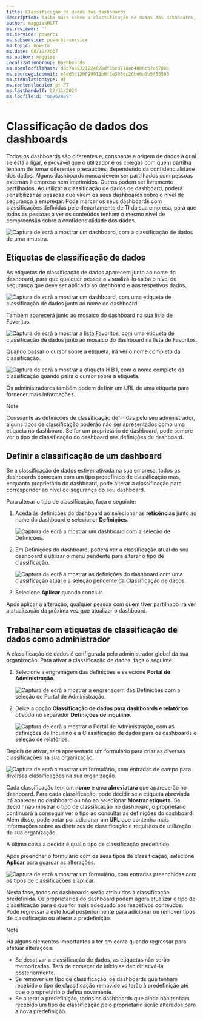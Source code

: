 ```yaml
---
title: Classificação de dados dos dashboards
description: Saiba mais sobre a classificação de dados dos dashboards, incluindo como um Administrador os deve configurar e como os proprietários de dashboards podem alterar a classificação.
author: maggiesMSFT
ms.reviewer: ''
ms.service: powerbi
ms.subservice: powerbi-service
ms.topic: how-to
ms.date: 08/10/2017
ms.author: maggies
LocalizationGroup: Dashboards
ms.openlocfilehash: d8c7a8532122487bdf3bcd718eb4089cb7c67008
ms.sourcegitcommit: e8ed3d120699911b0f2e508dc20bd6a9b5f00580
ms.translationtype: HT
ms.contentlocale: pt-PT
ms.lasthandoff: 07/11/2020
ms.locfileid: "86262809"
---
```

# <a name="dashboard-data-classification"></a>Classificação de dados dos dashboards
Todos os dashboards são diferentes e, consoante a origem de dados à qual se está a ligar, é provável que o utilizador e os colegas com quem partilha tenham de tomar diferentes precauções, dependendo da confidencialidade dos dados. Alguns dashboards nunca devem ser partilhados com pessoas externas à empresa nem imprimidos. Outros podem ser livremente partilhados. Ao utilizar a classificação de dados de dashboard, poderá sensibilizar as pessoas que virem os seus dashboards sobre o nível de segurança a empregar. Pode marcar os seus dashboards com classificações definidas pelo departamento de TI da sua empresa, para que todas as pessoas a ver os conteúdos tenham o mesmo nível de compreensão sobre a confidencialidade dos dados.

![Captura de ecrã a mostrar um dashboard, com a classificação de dados de uma amostra.](media/service-data-classification/dashboard_tagged_as_hbi.png)

## <a name="data-classification-tags"></a>Etiquetas de classificação de dados
As etiquetas de classificação de dados aparecem junto ao nome do dashboard, para que qualquer pessoa a visualizá-lo saiba o nível de segurança que deve ser aplicado ao dashboard e aos respetivos dados.

![Captura de ecrã a mostrar um dashboard, com uma etiqueta de classificação de dados junto ao nome do dashboard.](media/service-data-classification/tag_next_to_title.png)

Também aparecerá junto ao mosaico do dashboard na sua lista de Favoritos.

![Captura de ecrã a mostrar a lista Favoritos, com uma etiqueta de classificação de dados junto ao mosaico do dashboard na lista de Favoritos.](media/service-data-classification/tag_on_dashboard_tile.png)

Quando passar o cursor sobre a etiqueta, irá ver o nome completo da classificação.

![Captura de ecrã a mostrar a etiqueta H B I, com o nome completo da classificação quando paira o cursor sobre a etiqueta. ](media/service-data-classification/tag_tooltip.png)

Os administradores também podem definir um URL de uma etiqueta para fornecer mais informações.

> [!NOTE]
> Consoante as definições de classificação definidas pelo seu administrador, alguns tipos de classificação poderão não ser apresentados como uma etiqueta no dashboard. Se for um proprietário de dashboard, pode sempre ver o tipo de classificação do dashboard nas definições de dashboard.
> 
> 

## <a name="setting-a-dashboards-classification"></a>Definir a classificação de um dashboard
Se a classificação de dados estiver ativada na sua empresa, todos os dashboards começam com um tipo predefinido de classificação mas, enquanto proprietário do dashboard, pode alterar a classificação para corresponder ao nível de segurança do seu dashboard.

Para alterar o tipo de classificação, faça o seguinte:

1. Aceda às definições do dashboard ao selecionar as **reticências** junto ao nome do dashboard e selecionar **Definições**.
   
    ![Captura de ecrã a mostrar um dashboard com a seleção de Definições.](media/service-data-classification/dashboard_settings.png)
2. Em Definições do dashboard, poderá ver a classificação atual do seu dashboard e utilizar o menu pendente para alterar o tipo de classificação.
   
    ![Captura de ecrã a mostrar as definições do dashboard com uma classificação atual e a seleção pendente da Classificação de dados.](media/service-data-classification/classification_setting_dropdown.png)
3. Selecione **Aplicar** quando concluir.

Após aplicar a alteração, qualquer pessoa com quem tiver partilhado irá ver a atualização da próxima vez que atualizar o dashboard.

## <a name="working-with-data-classification-tags-as-an-admin"></a>Trabalhar com etiquetas de classificação de dados como administrador
A classificação de dados é configurada pelo administrador global da sua organização. Para ativar a classificação de dados, faça o seguinte:

1. Selecione a engrenagem das definições e selecione **Portal de Administração**.
   
    ![Captura de ecrã a mostrar a engrenagem das Definições com a seleção do Portal de Administração.](media/service-data-classification/admin_portal_in_settings.png)
2. Deixe a opção **Classificação de dados para dashboards e relatórios** *ativada* no separador **Definições de inquilino**.
   
    ![Captura de ecrã a mostrar o Portal de Administração, com as definições de Inquilino e a Classificação de dados para os dashboards e seleção de relatórios.](media/service-data-classification/data_classification_switch_location.png)

Depois de ativar, será apresentado um formulário para criar as diversas classificações na sua organização.

![Captura de ecrã a mostrar um formulário, com entradas de campo para diversas classificações na sua organização.](media/service-data-classification/blank_classification_form.png)

Cada classificação tem um **nome** e uma **abreviatura** que aparecerão no dashboard. Para cada classificação, pode decidir se a etiqueta abreviada irá aparecer no dashboard ou não ao selecionar **Mostrar etiqueta**. Se decidir não mostrar o tipo de classificação no dashboard, o proprietário continuará a conseguir ver o tipo ao consultar as definições do dashboard. Além disso, pode optar por adicionar um **URL** que contenha mais informações sobre as diretrizes de classificação e requisitos de utilização da sua organização.  

A última coisa a decidir é qual o tipo de classificação predefinido.  

Após preencher o formulário com os seus tipos de classificação, selecione **Aplicar** para guardar as alterações.

![Captura de ecrã a mostrar um formulário, com entradas preenchidas com os tipos de classificações a aplicar.](media/service-data-classification/filled_in_classification_form.png)

Nesta fase, todos os dashboards serão atribuídos à classificação predefinida. Os proprietários do dashboard podem agora atualizar o tipo de classificação para o que for mais adequado aos respetivos conteúdos. Pode regressar a este local posteriormente para adicionar ou remover tipos de classificação ou alterar a predefinição.  

> [!NOTE]
> Há alguns elementos importantes a ter em conta quando regressar para efetuar alterações:
> 
> * Se desativar a classificação de dados, as etiquetas não serão memorizadas. Terá de começar do início se decidir ativá-la posteriormente.  
> * Se remover um tipo de classificação, os dashboards que tenham recebido o tipo de classificação removido voltarão à predefinição até que o proprietário o defina novamente.  
> * Se alterar a predefinição, todos os dashboards que ainda não tenham recebido um tipo de classificação pelo proprietário serão alterados para a nova predefinição.
> 
> 


